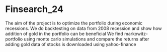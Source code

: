 # Finsearch_24
The aim of the project is to optimize the portfolio during economic recessions.
We do backtesting on data from 2008 recession and show how addition of gold in the portfolio can be beneficial
We find markowitz-portfolio using monte carlo simulations and compare the returns after adding gold
data of stocks is downloaded using yahoo-finance

